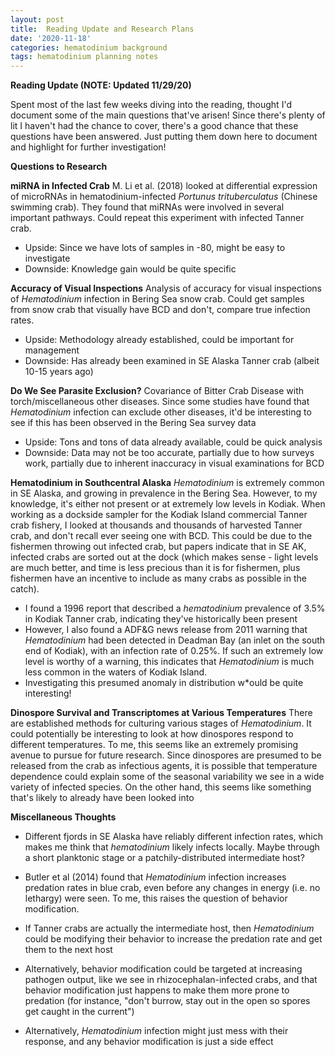 ```yaml
---
layout: post
title:  Reading Update and Research Plans
date: '2020-11-18'
categories: hematodinium background
tags: hematodinium planning notes
---
```


**Reading Update (NOTE: Updated 11/29/20)**

Spent most of the last few weeks diving into the reading, thought I'd document some of the main questions that've arisen! Since there's plenty of lit I haven't had the chance to cover, there's a good chance that these questions have been answered. Just putting them down here to document and highlight for further investigation!

**Questions to Research**

**miRNA in Infected Crab**
M. Li et al. (2018) looked at differential expression of microRNAs in hematodinium-infected _Portunus trituberculatus_ (Chinese swimming crab). They found that miRNAs were involved in several important pathways. Could repeat this experiment with infected Tanner crab.

- Upside: Since we have lots of samples in -80, might be easy to investigate
- Downside: Knowledge gain would be quite specific

**Accuracy of Visual Inspections**
Analysis of accuracy for visual inspections of _Hematodinium_ infection in Bering Sea snow crab. Could get samples from snow crab that visually have BCD and don't, compare true infection rates.

- Upside: Methodology already established, could be important for management
- Downside: Has already been examined in SE Alaska Tanner crab (albeit 10-15 years ago)

**Do We See Parasite Exclusion?**
Covariance of Bitter Crab Disease with torch/miscellaneous other diseases. Since some studies have found that _Hematodinium_ infection can exclude other diseases, it'd be interesting to see if this has been observed in the Bering Sea survey data

- Upside: Tons and tons of data already available, could be quick analysis
- Downside: Data may not be too accurate, partially due to how surveys work, partially due to inherent inaccuracy in visual examinations for BCD

**Hematodinium in Southcentral Alaska**
_Hematodinium_ is extremely common in SE Alaska, and growing in prevalence in the Bering Sea. However, to my knowledge, it's either not present or at extremely low levels in Kodiak. When working as a dockside sampler for the Kodiak Island commercial Tanner crab fishery, I looked at thousands and thousands of harvested Tanner crab, and don't recall ever seeing one with BCD. This could be due to the fishermen throwing out infected crab, but papers indicate that in SE AK, infected crabs are sorted out at the dock (which makes sense - light levels are much better, and time is less precious than it is for fishermen, plus fishermen have an incentive to include as many crabs as possible in the catch). 
- I found a 1996 report that described a _hematodinium_ prevalence of 3.5% in Kodiak Tanner crab, indicating they've historically been present
- However, I also found a ADF&G news release from 2011 warning that _Hematodinium_ had been detected in Deadman Bay (an inlet on the south end of Kodiak), with an infection rate of 0.25%. If such an extremely low level is worthy of a warning, this indicates that _Hematodinium_ is much less common in the waters of Kodiak Island.
- Investigating this presumed anomaly in distribution w*ould be quite interesting!

**Dinospore Survival and Transcriptomes at Various Temperatures**
There are established methods for culturing various stages of _Hematodinium_. It could potentially be interesting to look at how dinospores respond to different temperatures. To me, this seems like an extremely promising avenue to pursue for future research. Since dinospores are presumed to be released from the crab as infectious agents, it is possible that temperature dependence could explain some of the seasonal variability we see in a wide variety of infected species. On the other hand, this seems like something that's likely to  already have been looked into

**Miscellaneous Thoughts**
- Different fjords in SE Alaska have reliably different infection rates, which makes me think that _hematodinium_ likely infects locally. Maybe through a short planktonic stage or a patchily-distributed intermediate host?

- Butler et al (2014) found that _Hematodinium_ infection increases predation rates in blue crab, even before any changes in energy (i.e. no lethargy) were seen. To me, this raises the question of behavior modification. 
- If Tanner crabs are actually the intermediate host, then _Hematodinium_ could be modifying their behavior to increase the predation rate and get them to the next host
- Alternatively, behavior modification could be targeted at increasing pathogen output, like we see in rhizocephalan-infected crabs, and that behavior modification just happens to make them more prone to predation (for instance, "don't burrow, stay out in the open so spores get caught in the current")
- Alternatively, _Hematodinium_ infection might just mess with their response, and any behavior modification is just a side effect